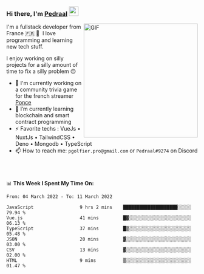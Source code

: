 ### Hi there, I'm <a href="https://pedraal.dev" target="_blank">Pedraal</a> <img src="https://media.giphy.com/media/hvRJCLFzcasrR4ia7z/giphy.gif" width="25px">
<img align="right" alt="GIF" src="https://pedraal.dev/avatar.png" width="300" height="300" />

I'm a fullstack developer from France 🇫🇷 🥖 &nbsp;I love programming and learning new
tech stuff.

I enjoy working on silly projects for a silly amount of time to fix a silly problem 🙃

- 🔭  I'm currently working on a community trivia game for the french streamer <a href="https://twitch.tv/ponce" target="_blank">Ponce</a>
- 🌱 I’m currently learning blockchain and smart contract programming
- ⚡ Favorite techs : VueJs &bull; NuxtJs &bull; TailwindCSS &bull; Deno &bull; Mongodb &bull; TypeScript
- 📫 How to reach me: `pgolfier.pro@gmail.com` or `Pedraal#9274` on Discord

<br>
<br>

📊 **This Week I Spent My Time On:**
<!--START_SECTION:waka-->

```text
From: 04 March 2022 - To: 11 March 2022

JavaScript                 9 hrs 2 mins    ████████████████████░░░░░   79.94 %
Vue.js                     41 mins         █▓░░░░░░░░░░░░░░░░░░░░░░░   06.13 %
TypeScript                 37 mins         █▒░░░░░░░░░░░░░░░░░░░░░░░   05.48 %
JSON                       20 mins         ▓░░░░░░░░░░░░░░░░░░░░░░░░   03.00 %
CSV                        13 mins         ▓░░░░░░░░░░░░░░░░░░░░░░░░   02.00 %
HTML                       9 mins          ▒░░░░░░░░░░░░░░░░░░░░░░░░   01.47 %
```

<!--END_SECTION:waka-->
